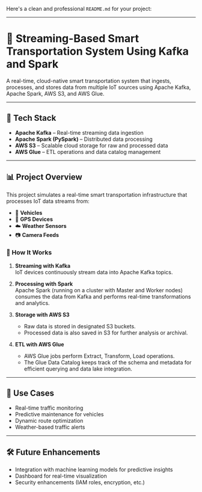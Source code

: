Here's a clean and professional `README.md` for your project:

---

# 🚦 Streaming-Based Smart Transportation System Using Kafka and Spark

A real-time, cloud-native smart transportation system that ingests, processes, and stores data from multiple IoT sources using Apache Kafka, Apache Spark, AWS S3, and AWS Glue.

---

## 🚀 Tech Stack

- **Apache Kafka** – Real-time streaming data ingestion  
- **Apache Spark (PySpark)** – Distributed data processing  
- **AWS S3** – Scalable cloud storage for raw and processed data  
- **AWS Glue** – ETL operations and data catalog management  

---

## 📊 Project Overview

This project simulates a real-time smart transportation infrastructure that processes IoT data streams from:

- 🚗 **Vehicles**
- 📍 **GPS Devices**
- ☁️ **Weather Sensors**
- 📷 **Camera Feeds**

### 🔧 How It Works

1. **Streaming with Kafka**  
   IoT devices continuously stream data into Apache Kafka topics.

2. **Processing with Spark**  
   Apache Spark (running on a cluster with Master and Worker nodes) consumes the data from Kafka and performs real-time transformations and analytics.

3. **Storage with AWS S3**  
   - Raw data is stored in designated S3 buckets.  
   - Processed data is also saved in S3 for further analysis or archival.

4. **ETL with AWS Glue**  
   - AWS Glue jobs perform Extract, Transform, Load operations.  
   - The Glue Data Catalog keeps track of the schema and metadata for efficient querying and data lake integration.

---


## 🧠 Use Cases

- Real-time traffic monitoring  
- Predictive maintenance for vehicles  
- Dynamic route optimization  
- Weather-based traffic alerts

---

## 🛠️ Future Enhancements

- Integration with machine learning models for predictive insights  
- Dashboard for real-time visualization  
- Security enhancements (IAM roles, encryption, etc.)
